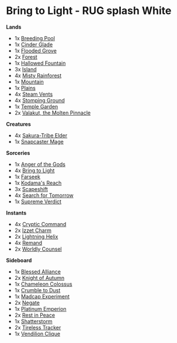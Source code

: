 # Bring to Light - RUG splash White

**Lands**

* 1x [Breeding Pool](https://scryfall.com/search?q=Breeding%20Pool)
* 1x [Cinder Glade](https://scryfall.com/search?q=Cinder%20Glade)
* 1x [Flooded Grove](https://scryfall.com/search?q=Flooded%20Grove)
* 2x [Forest](https://scryfall.com/search?q=Forest)
* 1x [Hallowed Fountain](https://scryfall.com/search?q=Hallowed%20Fountain)
* 3x [Island](https://scryfall.com/search?q=Island)
* 4x [Misty Rainforest](https://scryfall.com/search?q=Misty%20Rainforest)
* 1x [Mountain](https://scryfall.com/search?q=Mountain)
* 1x [Plains](https://scryfall.com/search?q=Plains)
* 4x [Steam Vents](https://scryfall.com/search?q=Steam%20Vents)
* 4x [Stomping Ground](https://scryfall.com/search?q=Stomping%20Ground)
* 1x [Temple Garden](https://scryfall.com/search?q=Temple%20Garden)
* 2x [Valakut, the Molten Pinnacle](https://scryfall.com/search?q=Valakut,%20the%20Molten%20Pinnacle)

**Creatures**

* 4x [Sakura-Tribe Elder](https://scryfall.com/search?q=Sakura-Tribe%20Elder)
* 1x [Snapcaster Mage](https://scryfall.com/search?q=Snapcaster%20Mage)

**Sorceries**
* 1x [Anger of the Gods](https://scryfall.com/search?q=Anger%20of%20the%20Gods)
* 4x [Bring to Light](https://scryfall.com/search?q=Bring%20to%20Light)
* 1x [Farseek](https://scryfall.com/search?q=Farseek)
* 1x [Kodama's Reach](https://scryfall.com/search?q=Kodama's%20Reach)
* 3x [Scapeshift](https://scryfall.com/search?q=Scapeshift)
* 4x [Search for Tomorrow](https://scryfall.com/search?q=Search%20for%20Tomorrow)
* 1x [Supreme Verdict](https://scryfall.com/search?q=Supreme%20Verdict)

**Instants**

* 4x [Cryptic Command](https://scryfall.com/search?q=Cryptic%20Command)
* 2x [Izzet Charm](https://scryfall.com/search?q=Izzet%20Charm)
* 2x [Lightning Helix](https://scryfall.com/search?q=Lightning%20Helix)
* 4x [Remand](https://scryfall.com/search?q=Remand)
* 2x [Worldly Counsel](https://scryfall.com/search?q=Worldly%20Counsel)

**Sideboard**

* 1x [Blessed Alliance](https://scryfall.com/search?q=Blessed%20Alliance)
* 2x [Knight of Autumn](https://scryfall.com/search?q=Knight%20Of%20Autumn)
* 1x [Chameleon Colossus](https://scryfall.com/search?q=Chameleon%20Colossus)
* 1x [Crumble to Dust](https://scryfall.com/search?q=Crumble%20to%20Dust)
* 1x [Madcap Experiment](https://scryfall.com/search?q=Madcap%20Experiment)
* 2x [Negate](https://scryfall.com/search?q=Negate)
* 1x [Platinum Emperion](https://scryfall.com/search?q=Platinum%20Emperion)
* 2x [Rest in Peace](https://scryfall.com/search?q=Rest%20in%20Peace)
* 1x [Shatterstorm](https://scryfall.com/search?q=Shatterstorm)
* 2x [Tireless Tracker](https://scryfall.com/search?q=Tireless%20Tracker)
* 1x [Vendilion Clique](https://scryfall.com/search?q=Vendilion%20Clique)
